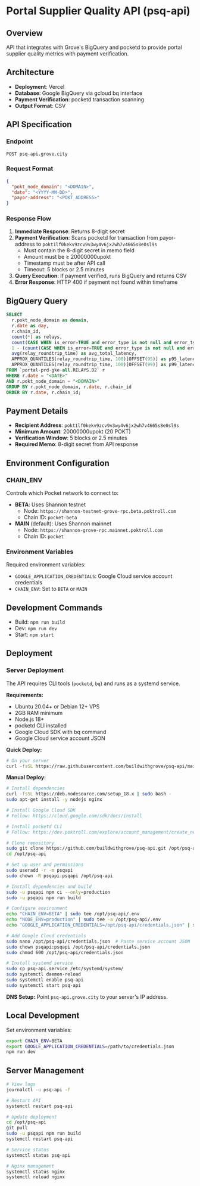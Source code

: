 # Portal Supplier Quality API (psq-api)

## Overview
API that integrates with Grove's BigQuery and pocketd to provide portal supplier quality metrics with payment verification.

## Architecture
- **Deployment**: Vercel
- **Database**: Google BigQuery via gcloud bq interface
- **Payment Verification**: pocketd transaction scanning
- **Output Format**: CSV

## API Specification

### Endpoint
`POST psq-api.grove.city`

### Request Format
```json
{
  "pokt_node_domain": "<DOMAIN>",
  "date": "<YYYY-MM-DD>", 
  "payor-address": "<POKT_ADDRESS>"
}
```

### Response Flow
1. **Immediate Response**: Returns 8-digit secret
2. **Payment Verification**: Scans pocketd for transaction from payor-address to `pokt1lf0kekv9zcv9v3wy4v6jx2wh7v4665s8e0sl9s`
   - Must contain the 8-digit secret in memo field
   - Amount must be ≥ 20000000upokt
   - Timestamp must be after API call
   - Timeout: 5 blocks or 2.5 minutes
3. **Query Execution**: If payment verified, runs BigQuery and returns CSV
4. **Error Response**: HTTP 400 if payment not found within timeframe

## BigQuery Query
```sql
SELECT 
  r.pokt_node_domain as domain, 
  r.date as day, 
  r.chain_id,  
  count(*) as relays, 
  count(CASE WHEN is_error=TRUE and error_type is not null and error_type <> "user" THEN error_type END) as err_cnt,
  1 - (count(CASE WHEN is_error=TRUE and error_type is not null and error_type <> "user" THEN error_type END) / count(*)) as success_rate, 
  avg(relay_roundtrip_time) as avg_total_latency, 
  APPROX_QUANTILES(relay_roundtrip_time, 100)[OFFSET(95)] as p95_latency,
  APPROX_QUANTILES(relay_roundtrip_time, 100)[OFFSET(99)] as p99_latency
FROM `portal-prd-gke-all.RELAYS.D2` r
WHERE r.date = "<DATE>"
AND r.pokt_node_domain = "<DOMAIN>"
GROUP BY r.pokt_node_domain, r.date, r.chain_id
ORDER BY r.date, r.chain_id;
```

## Payment Details
- **Recipient Address**: `pokt1lf0kekv9zcv9v3wy4v6jx2wh7v4665s8e0sl9s`
- **Minimum Amount**: 20000000upokt (20 POKT)
- **Verification Window**: 5 blocks or 2.5 minutes
- **Required Memo**: 8-digit secret from API response

## Environment Configuration

### CHAIN_ENV
Controls which Pocket network to connect to:

- **BETA**: Uses Shannon testnet
  - Node: `https://shannon-testnet-grove-rpc.beta.poktroll.com`
  - Chain ID: `pocket-beta`
- **MAIN** (default): Uses Shannon mainnet  
  - Node: `https://shannon-grove-rpc.mainnet.poktroll.com`
  - Chain ID: `pocket`

### Environment Variables
Required environment variables:
- `GOOGLE_APPLICATION_CREDENTIALS`: Google Cloud service account credentials
- `CHAIN_ENV`: Set to `BETA` or `MAIN`

## Development Commands
- Build: `npm run build`
- Dev: `npm run dev`  
- Start: `npm start`

## Deployment

### Server Deployment
The API requires CLI tools (`pocketd`, `bq`) and runs as a systemd service.

**Requirements:**
- Ubuntu 20.04+ or Debian 12+ VPS
- 2GB RAM minimum
- Node.js 18+
- pocketd CLI installed
- Google Cloud SDK with bq command
- Google Cloud service account JSON

**Quick Deploy:**
```bash
# On your server
curl -fsSL https://raw.githubusercontent.com/buildwithgrove/psq-api/main/deploy.sh | sudo bash
```

**Manual Deploy:**
```bash
# Install dependencies
curl -fsSL https://deb.nodesource.com/setup_18.x | sudo bash -
sudo apt-get install -y nodejs nginx

# Install Google Cloud SDK
# Follow: https://cloud.google.com/sdk/docs/install

# Install pocketd CLI
# Follow: https://dev.poktroll.com/explore/account_management/create_new_account_cli

# Clone repository
sudo git clone https://github.com/buildwithgrove/psq-api.git /opt/psq-api
cd /opt/psq-api

# Set up user and permissions
sudo useradd -r -m psqapi
sudo chown -R psqapi:psqapi /opt/psq-api

# Install dependencies and build
sudo -u psqapi npm ci --only=production
sudo -u psqapi npm run build

# Configure environment
echo "CHAIN_ENV=BETA" | sudo tee /opt/psq-api/.env
echo "NODE_ENV=production" | sudo tee -a /opt/psq-api/.env
echo "GOOGLE_APPLICATION_CREDENTIALS=/opt/psq-api/credentials.json" | sudo tee -a /opt/psq-api/.env

# Add Google Cloud credentials
sudo nano /opt/psq-api/credentials.json  # Paste service account JSON
sudo chown psqapi:psqapi /opt/psq-api/credentials.json
sudo chmod 600 /opt/psq-api/credentials.json

# Install systemd service
sudo cp psq-api.service /etc/systemd/system/
sudo systemctl daemon-reload
sudo systemctl enable psq-api
sudo systemctl start psq-api
```

**DNS Setup:**
Point `psq-api.grove.city` to your server's IP address.

## Local Development
Set environment variables:
```bash
export CHAIN_ENV=BETA
export GOOGLE_APPLICATION_CREDENTIALS=/path/to/credentials.json
npm run dev
```

## Server Management
```bash
# View logs
journalctl -u psq-api -f

# Restart API
systemctl restart psq-api

# Update deployment
cd /opt/psq-api
git pull
sudo -u psqapi npm run build
systemctl restart psq-api

# Service status
systemctl status psq-api

# Nginx management
systemctl status nginx
systemctl reload nginx
```